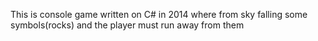 This is console game written on C# in 2014 where from sky falling some symbols(rocks) and the player must run away from them